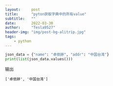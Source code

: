 ```yaml
---
layout:     post
title:      "pyton获取字典中的所有value"
subtitle:   ""
date:       2022-03-30
author:     "Tesla9527"
header-img: "img/post-bg-alitrip.jpg"
tags:
    - python
---
```



```python
json_data = {"name": "卓依婷", "addr": "中国台湾"}
print(list(json_data.values()))
```

输出

```
['卓依婷', '中国台湾']
```
